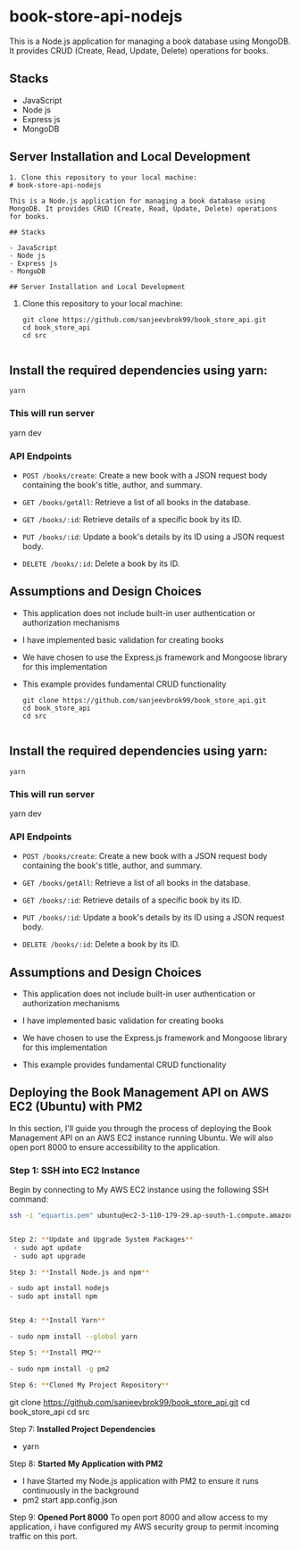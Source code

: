 # book-store-api-nodejs

This is a Node.js application for managing a book database using MongoDB. It provides CRUD (Create, Read, Update, Delete) operations for books.

## Stacks

- JavaScript
- Node js
- Express js
- MongoDB

## Server Installation and Local Development
``` 
1. Clone this repository to your local machine:
# book-store-api-nodejs

This is a Node.js application for managing a book database using MongoDB. It provides CRUD (Create, Read, Update, Delete) operations for books.

## Stacks

- JavaScript
- Node js
- Express js
- MongoDB

## Server Installation and Local Development
``` 
1. Clone this repository to your local machine:

   ```
   git clone https://github.com/sanjeevbrok99/book_store_api.git
   cd book_store_api
   cd src
   

## Install the required dependencies using yarn:
    yarn

### This will run server
yarn dev
### API Endpoints
- `POST /books/create`: Create a new book with a JSON request body containing the book's title, author, and summary.

- `GET /books/getAll`: Retrieve a list of all books in the database.

- `GET /books/:id`: Retrieve details of a specific book by its ID.

- `PUT /books/:id`: Update a book's details by its ID using a JSON request body.

- `DELETE /books/:id`: Delete a book by its ID.

## Assumptions and Design Choices

- This application does not include built-in user authentication or authorization mechanisms

- I have implemented basic validation for creating books

- We have chosen to use the Express.js framework and Mongoose library for this implementation

- This example provides fundamental CRUD functionality

   ```
   git clone https://github.com/sanjeevbrok99/book_store_api.git
   cd book_store_api
   cd src
   

## Install the required dependencies using yarn:
    yarn

### This will run server
yarn dev
### API Endpoints
- `POST /books/create`: Create a new book with a JSON request body containing the book's title, author, and summary.

- `GET /books/getAll`: Retrieve a list of all books in the database.

- `GET /books/:id`: Retrieve details of a specific book by its ID.

- `PUT /books/:id`: Update a book's details by its ID using a JSON request body.

- `DELETE /books/:id`: Delete a book by its ID.

## Assumptions and Design Choices

- This application does not include built-in user authentication or authorization mechanisms

- I have implemented basic validation for creating books

- We have chosen to use the Express.js framework and Mongoose library for this implementation

- This example provides fundamental CRUD functionality

## Deploying the Book Management API on AWS EC2 (Ubuntu) with PM2

In this section, I'll guide you through the process of deploying the Book Management API on an AWS EC2 instance running Ubuntu. We will also open port 8000 to ensure accessibility to the application. 

### Step 1: SSH into EC2 Instance

Begin by connecting to My AWS EC2 instance using the following SSH command:

```bash
ssh -i "equartis.pem" ubuntu@ec2-3-110-179-29.ap-south-1.compute.amazonaws.com


Step 2: **Update and Upgrade System Packages**
 - sudo apt update
 - sudo apt upgrade

Step 3: **Install Node.js and npm**

- sudo apt install nodejs
- sudo apt install npm


Step 4: **Install Yarn**

- sudo npm install --global yarn

Step 5: **Install PM2**

- sudo npm install -g pm2

Step 6: **Cloned My Project Repository**

```
   git clone https://github.com/sanjeevbrok99/book_store_api.git
   cd book_store_api
   cd src

Step 7: **Installed Project Dependencies**
 - yarn

 Step 8: **Started My Application with PM2**
- I have Started my Node.js application with PM2 to ensure it runs continuously in the background
- pm2 start app.config.json

Step 9: **Opened Port 8000**
To open port 8000 and allow access to my application, i have configured my AWS security group to permit incoming traffic on this port.




